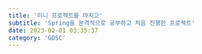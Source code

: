 ```yaml
---
title: '미니 프로젝트를 마치고'
subtitle: 'Spring을 본격적으로 공부하고 처음 진행한 프로젝트'
date: 2023-02-01 03:35:37
category: 'GDSC'
---
```

